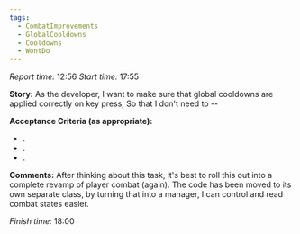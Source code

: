 ```yaml
---
tags:
  - CombatImprovements
  - GlobalCooldowns
  - Cooldowns
  - WontDo
---
```

*Report time:* 12:56
*Start time:* 17:55

**Story:** 
As the developer, I want to make sure that global cooldowns are applied correctly on key press,
So that I don't need to --

**Acceptance Criteria (as appropriate):**
- .
- .
- .

**Comments:** 
After thinking about this task, it's best to roll this out into a complete revamp of player combat (again). The code has been moved to its own separate class, by turning that into a manager, I can control and read combat states easier.

*Finish time:* 18:00